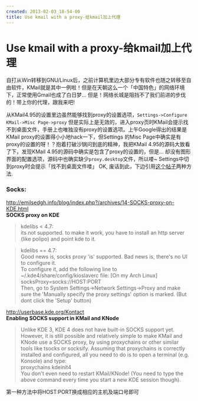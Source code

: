```yaml
---
created: 2013-02-03_18-54-00
title: Use kmail with a proxy-给kmail加上代理
---
```


# Use kmail with a proxy-给kmail加上代理

自打从Win转移到GNU/Linux后，之前计算机里边大部分专有软件也随之转移至自由软件，KMail就是其中一例啦！但是在天朝这么一个「中国特色」的网络环境下，正常使用Gmail也成了白日梦... 但是！网络长城是阻挡不了我们前进的步伐的！带上你的代理，跟我来吧!   

从KMail4.95的设置里边虽然能够找到proxy的设置选项，`Settings->Configure KMail->Misc Page->proxy` 但是实际上是无效的，进入proxy页时KMail会提示找不到桌面文件，手册上也唯独没有proxy的设置选项。上午Google得出的结果是KMail proxy的设置得小小地hack一下，但Settings 的Misc Page中确实是有proxy的设置的呀！？抱着打破沙锅问到底的精神，我把KMail 4.95的源码大致看了下，发现KMail 4.95的源码中确实是包含了proxy的设置的，但是... 却没有图形界面的配置选项，源码中也确实缺少`proxy.desktop`文件，所以喽~ Settings中切到proxy时会提示「找不到桌面文件喽」 OK, 废话到此，下边引用[这个帖子](http://forum.kde.org/viewtopic.php?f=18&t=97499)两种方法.  

### Socks:  

<http://emilsedgh.info/blog/index.php?/archives/14-SOCKS-proxy-on-KDE.html>   
**SOCKS proxy on KDE**  

> kdelibs < 4.7:  
> its not supported. to make it work, you have to install an http server (like polipo) and point kde to it.   

> kdelibs == 4.7:  
> Good news is, socks proxy 'is' supported. Bad news is, there's no UI to configure it.  
> To configure it, add the following line to ~/.kde4/share/config/kioslaverc file: [On my Arch Linux]   
> socksProxy=socks://HOST:PORT  
> Then, go to System Settings->Network Settings->Proxy and make sure the 'Manually specify the proxy settings' option is marked. (But dont click the 'Setup' button)   

<http://userbase.kde.org/Kontact>  
**Enabling SOCKS support in KMail and KNode**  

> Unlike KDE 3, KDE 4 does not have built-in SOCKS support yet. However, it is still possible and relatively simple to make KMail and KNode use a SOCKS proxy, by using proxychains or other similar tools like tsocks or socksify. Assuming that proxychains is correctly installed and configured, all you need to do is to open a terminal (e.g. Konsole) and type:   
> proxychains kdeinit4  
> You don't even need to restart KMail/KNode! (You need to type the above command every time you start a new KDE session though).  

第一种方法中将HOST:PORT换成相应的主机及端口号即可